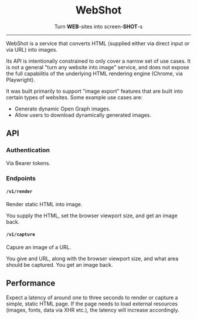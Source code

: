 <div align="center">
  <h1>WebShot</h1>
  <div>Turn <b>WEB</b>-sites into screen-<b>SHOT</b>-s</div>
</div>

---

WebShot is a service that converts HTML (supplied either via direct input or via URL) into images.

Its API is intentionally constrained to only cover a narrow set of use cases.
It is not a general "turn any website into image" service, and does not expose the full capabilitis of the underlying HTML rendering engine (Chrome, via Playwright).

It was built primarily to support "image export" features that are built into certain types of websites.
Some example use cases are:

- Generate dynamic Open Graph images.
- Allow users to download dynamically generated images.

## API

### Authentication

Via Bearer tokens.


### Endpoints

#### `/v1/render`

Render static HTML into image.

You supply the HTML, set the browser viewport size, and get an image back.

#### `/v1/capture`

Capure an image of a URL.

You give and URL, along with the browser viewport size, and what area should be captured. You get an image back.

## Performance

Expect a latency of around one to three seconds to render or capture a simple, static HTML page.
If the page needs to load external resources (images, fonts, data via XHR etc.), the latency will increase accordingly.
